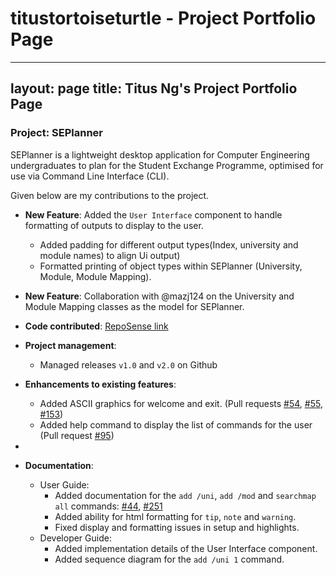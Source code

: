 # titustortoiseturtle - Project Portfolio Page
---
layout: page
title: Titus Ng's Project Portfolio Page
---

### Project: SEPlanner

SEPlanner is a lightweight desktop application for Computer Engineering undergraduates to plan for the Student
Exchange Programme, optimised for use via Command Line Interface (CLI).  

Given below are my contributions to the project.

* **New Feature**: Added the `User Interface` component to handle formatting of outputs to display to the user. 
    * Added padding for different output types(Index, university and module names) to align Ui output) 
    * Formatted printing of object types within SEPlanner (University, Module, Module Mapping).

* **New Feature**: Collaboration with @mazj124 on the University and Module Mapping classes as the model for SEPlanner.

* **Code contributed**: [RepoSense link](https://nus-cs2113-ay2122s1.github.io/tp-dashboard/?search=&sort=groupTitle&sortWithin=title&timeframe=commit&mergegroup=&groupSelect=groupByRepos&breakdown=true&checkedFileTypes=docs~functional-code~test-code~other&since=2021-09-25&tabOpen=true&tabType=authorship&zFR=false&tabAuthor=titustortoiseturtle1999&tabRepo=AY2122S1-CS2113T-T09-2%2Ftp%5Bmaster%5D&authorshipIsMergeGroup=false&authorshipFileTypes=docs~functional-code~test-code&authorshipIsBinaryFileTypeChecked=false)

* **Project management**:
    * Managed releases `v1.0` and `v2.0` on Github

* **Enhancements to existing features**:
    * Added ASCII graphics for welcome and exit. (Pull requests [\#54](https://github.com/AY2122S1-CS2113T-T09-2/tp/pull/54), [\#55](https://github.com/AY2122S1-CS2113T-T09-2/tp/pull/55), [\#153](https://github.com/AY2122S1-CS2113T-T09-2/tp/pull/153))
    * Added help command to display the list of commands for the user (Pull request [\#95](https://github.com/AY2122S1-CS2113T-T09-2/tp/pull/95))
* 
* **Documentation**:
    * User Guide:
        * Added documentation for the `add /uni`, `add /mod` and `searchmap all` commands: [\#44](https://github.com/AY2122S1-CS2113T-T09-2/tp/pull/44), [\#251](https://github.com/AY2122S1-CS2113T-T09-2/tp/pull/251)
        * Added ability for html formatting for `tip`, `note` and `warning`.
        * Fixed display and formatting issues in setup and highlights. 
    * Developer Guide:
        * Added implementation details of the User Interface component.
        * Added sequence diagram for the `add /uni 1` command. 
